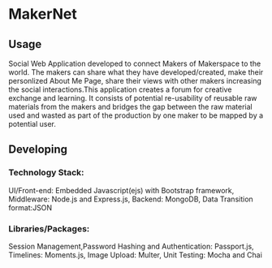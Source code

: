 # MakerNet



## Usage
Social Web Application developed to connect Makers of Makerspace to the world. The makers can share what they have developed/created, make their personlized About Me Page, share their views with other makers increasing the social interactions.This application creates a forum for creative exchange and learning. It consists of potential re-usability of reusable raw materials from the makers and bridges the gap between the raw material used and wasted as part of the production by one maker to be mapped by a potential user.



## Developing

### Technology Stack:
UI/Front-end: Embedded Javascript(ejs) with Bootstrap framework,
Middleware: Node.js and Express.js,
Backend: MongoDB,
Data Transition format:JSON 

### Libraries/Packages:
Session Management,Password Hashing and Authentication: Passport.js,
Timelines: Moments.js, 
Image Upload: Multer,
Unit Testing: Mocha and Chai 


